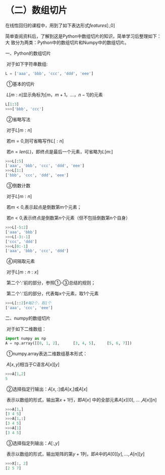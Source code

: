 # （二）数组切片

在线性回归的课程中，用到了如下表达形式$features[:, 0]$

简单查阅资料后，了解到这是Python中数组切片的知识，简单学习后整理如下：大 致分为两类：Python中的数组切片和Numpy中的数组切片。

一、Python的数组切片

​		对于如下字符串数组:

```python
L = ['aaa', 'bbb', 'ccc', 'ddd', 'eee']
```

​		①基本的切片

​			$L[m:n]$显示角标为$[m ， m+1 ，… ，n-1]$的元素

```python
L[1:3] 
>>>['bbb', 'ccc']    
```

​		②省略写法

​			对于$L[m:n]$

​			若$m=0$,则可省略写作$L[:n]$

​			若$n=len(L)$，即终点是最后一个元素，可省略为$L[m:]$

```python
>>>L[:5]
['aaa', 'bbb', 'ccc', 'ddd', 'eee']
>>>L[1:]
['bbb', 'ccc', 'ddd', 'eee']
```

​		③倒数计数

​			对于$L[m:n]$

​			若$m<0$,表示起点是倒数第m个元素；

​			若$n<0$,表示终点是倒数第n个元素（但不包括倒数第n个自身）

```python
>>>L[-5:2]
['aaa', 'bbb']
>>>L[-3:-1]
['ccc', 'ddd']
>>>L[0:-1]
['aaa', 'bbb', 'ccc', 'ddd']
```

​		④间隔取元素

​			对于$L[m:n:x]$

​			第二个':'前的部分，参照①-③总结的规则；

​			第二个':'后的部分，代表每x个元素，取1个元素

```python
>>>L[::2]#每2个，取1个
['aaa', 'ccc', 'eee']
```

二、numpy的数组切片

​		对于如下二维数组：

```python
import numpy as np
A = np.array([[0, 1, 2],      [3, 4, 5],     [5, 6, 7]])
```

​		①numpy.array表达二维数组基本形式：

​			$A[x ,y]$相当于C语言$A[x] [y]$


```python
>>>A[1,2]
5
```

​		②选择指定行输出：$A[x,  :]$或$A[x, ]$或$A[x]$

​		表示以数组的形式，输出第$x+1$行，即$A[x]$ 中的全部元素$A[x][0]$, ... ,$A[x][n]$

```python
>>>A[1,]
[3 4 5]
>>>A[1,:]
[3 4 5]
>>>A[1]
[3 4 5]
```

​		③选择指定列输出：$A[:,y]$

​		表示以数组的形式，输出矩阵的第$y+1$列，即$A$中的$A[0][y], ... ,A[n][y]$

```python
>>>X[:, 2]
[2 5 7]
```

